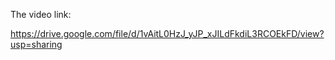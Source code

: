 The video link:

https://drive.google.com/file/d/1vAitL0HzJ_yJP_xJILdFkdiL3RCOEkFD/view?usp=sharing
